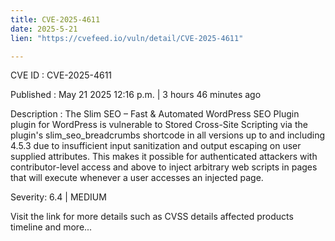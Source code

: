 ```yaml
---
title: CVE-2025-4611
date: 2025-5-21
lien: "https://cvefeed.io/vuln/detail/CVE-2025-4611"

---
```


CVE ID : CVE-2025-4611

Published :  May 21
2025
12:16 p.m. | 3 hours
46 minutes ago

Description : The Slim SEO – Fast & Automated WordPress SEO Plugin plugin for WordPress is vulnerable to Stored Cross-Site Scripting via the plugin's slim_seo_breadcrumbs shortcode in all versions up to
and including
4.5.3 due to insufficient input sanitization and output escaping on user supplied attributes. This makes it possible for authenticated attackers
with contributor-level access and above
to inject arbitrary web scripts in pages that will execute whenever a user accesses an injected page.

Severity: 6.4 | MEDIUM

Visit the link for more details
such as CVSS details
affected products
timeline
and more...

